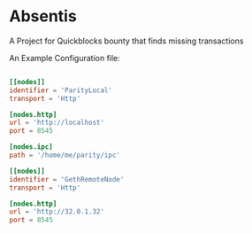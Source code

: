 # Absentis
A Project for Quickblocks bounty that finds missing transactions



An Example Configuration file:

```toml

[[nodes]]
identifier = 'ParityLocal'
transport = 'Http'

[nodes.http]
url = 'http://localhost'
port = 8545

[nodes.ipc]
path = '/home/me/parity/ipc'

[[nodes]]
identifier = 'GethRemoteNode'
transport = 'Http'

[nodes.http]
url = 'http://32.0.1.32'
port = 8545

```

